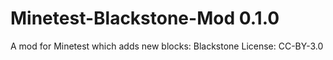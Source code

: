 # Minetest-Blackstone-Mod 0.1.0
A mod for Minetest which adds new blocks: Blackstone                    License: CC-BY-3.0
